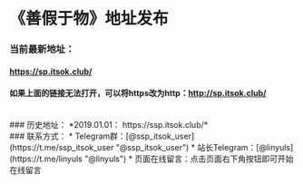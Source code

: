 # 《善假于物》地址发布
### 当前最新地址：
#### https://sp.itsok.club/
#### 如果上面的链接无法打开，可以将https改为http：http://sp.itsok.club/
<br/>
### 历史地址：
*2019.01.01： https://ssp.itsok.club/*
<br/>
### 联系方式：
* Telegram群：[@ssp_itsok_user](https://t.me/ssp_itsok_user "@ssp_itsok_user")
* 站长Telegram：[@linyuls](https://t.me/linyuls "@linyuls")
* 页面在线留言：点击页面右下角按钮即可开始在线留言
